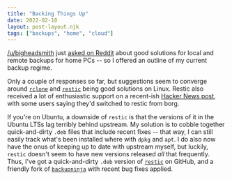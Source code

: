 ```yaml
---
title: "Backing Things Up"
date: 2022-02-10
layout: post-layout.njk
tags: ["backups", "home", "cloud"]
---
```


[/u/bigheadsmith][bighead] just [asked on Reddit][reddit-post]
about good solutions for local and remote backups
for home PCs -- so I offered an outline of my current backup regime.
<!-- excerpt -->
Only a couple
of responses so far, but suggestions seem to converge around [`rclone`][rclone] and
[`restic`][restic] being good solutions on Linux. Restic also received a lot
of enthusiastic support on a recent-ish [Hacker News post][hn-post], with some
users saying they'd switched to restic from borg.

If you're on Ubuntu, a downside of `restic` is that the versions of it in the
Ubuntu LTSs lag terribly behind upstream. My solution is to cobble together
quick-and-dirty `.deb` files that include recent fixes -- that way, I can still easily
track what's been installed where with `dpkg` and `apt`.
I do also now have the onus of keeping up to date with upstream myself, but
luckily, `restic` doesn't seem to have new versions released *all* that frequently.
Thus, I've got a quick-and-dirty `.deb` version of [`restic`][restic-deb]
on GitHub, and a friendly fork of [`backupninja`][backupninja] with recent
bug fixes applied.

[bighead]: https://www.reddit.com/user/bigheadsmith
[reddit-post]: https://www.reddit.com/r/homelab/comments/sp0di5/local_and_remote_backups/
[rclone]: https://rclone.org
[restic]: https://restic.net
[hn-post]: https://news.ycombinator.com/item?id=29209455#29210323
[restic-deb]: https://github.com/phlummox-dev/restic-deb
[backupninja]: https://github.com/phlummox-patches/backupninja
